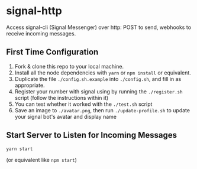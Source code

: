 # signal-http

Access signal-cli (Signal Messenger) over http: POST to send, webhooks to receive incoming messages.

## First Time Configuration

1. Fork & clone this repo to your local machine.
2. Install all the node dependencies with `yarn` or `npm install` or equivalent.
3. Duplicate the file `./config.sh.example` into `./config.sh`, and fill in as appropriate.
4. Register your number with signal using by running the `./register.sh` script (follow the instructions within it)
5. You can test whether it worked with the `./test.sh` script
6. Save an image to `./avatar.png`, then run `./update-profile.sh` to update your signal bot's avatar and display name

## Start Server to Listen for Incoming Messages

```
yarn start
```

(or equivalent like `npm start`)
